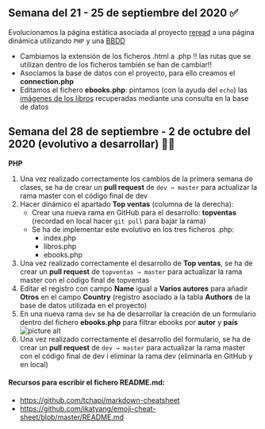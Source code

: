 ## Semana del 21 - 25 de septiembre del 2020 :white_check_mark:
Evolucionamos la página estática asociada al proyecto [reread](https://dannylarrea.github.io/reread "Proyecto HTML reread") a una página dinámica utilizando ```PHP``` y una [BBDD](https://github.com/dannylarrea/reread-php/blob/dev/db/reread.sql)
- Cambiamos la extensión de los ficheros .html a .php :bangbang: las rutas que se utilizan dentro de los ficheros también se han de cambiar!!
- Asociamos la base de datos con el proyecto, para ello creamos el **connection.php**
- Editamos el fichero **ebooks.php**: pintamos (con la ayuda del ```echo```) las [imágenes de los libros](https://github.com/dannylarrea/reread-php/tree/dev/img) recuperadas mediante una consulta en la base de datos

## Semana del 28 de septiembre - 2 de octubre del 2020 (evolutivo a desarrollar) :mega::mega:
**PHP**
1. Una vez realizado correctamente los cambios de la primera semana de clases, se ha de crear un **pull request** de ```dev → master``` para actualizar la rama master con el código final de dev
2. Hacer dinámico el apartado **Top ventas** (columna de la derecha):
    - Crear una nueva rama en GitHub para el desarrollo: **topventas** (recordad en local hacer ```git pull``` para bajar la rama)
    - Se ha de implementar este evolutivo en los tres ficheros .php:
        - index.php
        - libros.php
        - ebooks.php
3. Una vez realizado correctamente el desarrollo de **Top ventas**, se ha de crear un **pull request** de ```topventas → master``` para actualizar la rama master con el código final de topventas
4. Editar el registro con campo **Name** igual a **Varios autores** para añadir **Otros** en el campo **Country** (registro asociado a la tabla **Authors** de la base de datos utilizada en el proyecto)
5. En una nueva rama ```dev``` se ha de desarrollar la creación de un formulario dentro del fichero **ebooks.php** para filtrar ebooks por **autor** y **país**
![picture alt](https://raw.githubusercontent.com/dannylarrea/reread-php/dev/BackupRandom/form.png "form")
6. Una vez realizado correctamente el desarrollo del formulario, se ha de crear un **pull request** de ```dev → master``` para actualizar la rama master con el código final de dev i eliminar la rama dev (eliminarla en GitHub y en local)

#### Recursos para escribir el fichero README.md:
- https://github.com/tchapi/markdown-cheatsheet
- https://github.com/ikatyang/emoji-cheat-sheet/blob/master/README.md
